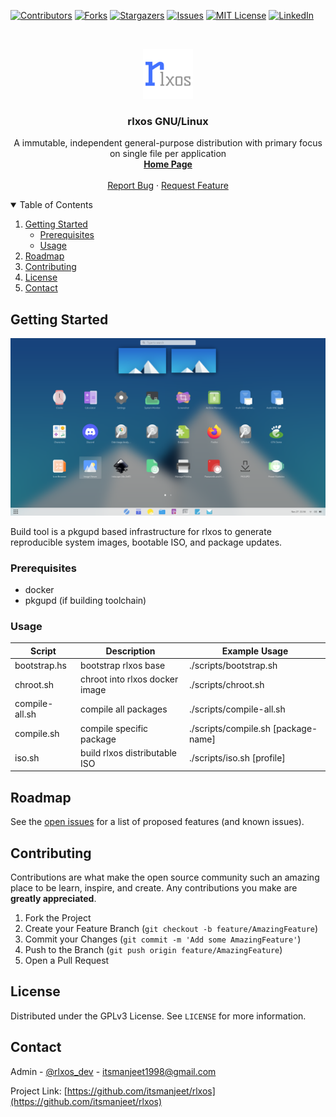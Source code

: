 <!--
*** Thanks for checking out the Best-README-Template. If you have a suggestion
*** that would make this better, please fork the repo and create a pull request
*** or simply open an issue with the tag "enhancement".
*** Thanks again! Now go create something AMAZING! :D
-->



<!-- PROJECT SHIELDS -->
<!--
*** I'm using markdown "reference style" links for readability.
*** Reference links are enclosed in brackets [ ] instead of parentheses ( ).
*** See the bottom of this document for the declaration of the reference variables
*** for contributors-url, forks-url, etc. This is an optional, concise syntax you may use.
*** https://www.markdownguide.org/basic-syntax/#reference-style-links
-->
[![Contributors][contributors-shield]][contributors-url]
[![Forks][forks-shield]][forks-url]
[![Stargazers][stars-shield]][stars-url]
[![Issues][issues-shield]][issues-url]
[![MIT License][license-shield]][license-url]
[![LinkedIn][linkedin-shield]][linkedin-url]



<!-- PROJECT LOGO -->
<br />
<p align="center">
  <a href="https://github.com/itsmanjeet/rlxos">
    <img src="files/logo.png" alt="Logo" width="80" height="80">
  </a>

  <h3 align="center">rlxos GNU/Linux</h3>

  <p align="center">
    A immutable, independent general-purpose distribution with primary focus on single file per application
    <br />
    <a href="https://rlxos.dev"><strong>Home Page</strong></a>
    <br />
    <br />
    <a href="https://github.com/itsmanjeet/rlxos/issues">Report Bug</a>
    ·
    <a href="https://github.com/itsmanjeet/rlxos/issues">Request Feature</a>
  </p>
</p>



<!-- TABLE OF CONTENTS -->
<details open="open">
  <summary>Table of Contents</summary>
  <ol>
    <li>
      <a href="#getting-started">Getting Started</a>
      <ul>
        <li><a href="#prerequisites">Prerequisites</a></li>
        <li><a href="#Usage">Usage</a></li>
      </ul>
    </li>
    <li><a href="#roadmap">Roadmap</a></li>
    <li><a href="#contributing">Contributing</a></li>
    <li><a href="#license">License</a></li>
    <li><a href="#contact">Contact</a></li>
  </ol>
</details>

<!-- GETTING STARTED -->
## Getting Started

[![rlxos][product-screenshot]](https://rlxos.dev)

Build tool is a pkgupd based infrastructure for rlxos to generate reproducible system images, bootable ISO, and package updates.

### Prerequisites
- docker
- pkgupd (if building toolchain)

### Usage

| Script         | Description                    | Example Usage                       |
| -------------- | ------------------------------ | ----------------------------------- |
| bootstrap.hs   | bootstrap rlxos base           | ./scripts/bootstrap.sh              |
| chroot.sh      | chroot into rlxos docker image | ./scripts/chroot.sh                 |
| compile-all.sh | compile all packages           | ./scripts/compile-all.sh            |
| compile.sh     | compile specific package       | ./scripts/compile.sh [package-name] |
| iso.sh         | build rlxos distributable ISO  | ./scripts/iso.sh [profile]          |

<!-- ROADMAP -->
## Roadmap

See the [open issues](https://github.com/itsmanjeet/rlxos/issues) for a list of proposed features (and known issues).



<!-- CONTRIBUTING -->
## Contributing

Contributions are what make the open source community such an amazing place to be learn, inspire, and create. Any contributions you make are **greatly appreciated**.

1. Fork the Project
2. Create your Feature Branch (`git checkout -b feature/AmazingFeature`)
3. Commit your Changes (`git commit -m 'Add some AmazingFeature'`)
4. Push to the Branch (`git push origin feature/AmazingFeature`)
5. Open a Pull Request



<!-- LICENSE -->
## License

Distributed under the GPLv3 License. See `LICENSE` for more information.



<!-- CONTACT -->
## Contact

Admin - [@rlxos_dev](https://twitter.com/rlxos_dev) - itsmanjeet1998@gmail.com

Project Link: [https://github.com/itsmanjeet/rlxos](https://github.com/itsmanjeet/rlxos)


<!-- MARKDOWN LINKS & IMAGES -->
<!-- https://www.markdownguide.org/basic-syntax/#reference-style-links -->
[contributors-shield]: https://img.shields.io/github/contributors/rlxos/rlxos.svg?style=for-the-badge
[contributors-url]: https://github.com/itsmanjeet/rlxos/graphs/contributors
[forks-shield]: https://img.shields.io/github/forks/rlxos/rlxos.svg?style=for-the-badge
[forks-url]: https://github.com/itsmanjeet/rlxos/network/members
[stars-shield]: https://img.shields.io/github/stars/rlxos/rlxos.svg?style=for-the-badge
[stars-url]: https://github.com/itsmanjeet/rlxos/stargazers
[issues-shield]: https://img.shields.io/github/issues/rlxos/rlxos.svg?style=for-the-badge
[issues-url]: https://github.com/itsmanjeet/rlxos/issues
[license-shield]: https://img.shields.io/github/license/rlxos/rlxos.svg?style=for-the-badge
[license-url]: https://github.com/itsmanjeet/rlxos/blob/master/LICENSE
[linkedin-shield]: https://img.shields.io/badge/-LinkedIn-black.svg?style=for-the-badge&logo=linkedin&colorB=555
[linkedin-url]: https://linkedin.com/in/itsmanjeet
[product-screenshot]: files/screenshot.png


